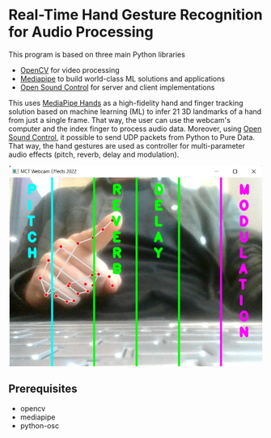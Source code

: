 # Real-Time Hand Gesture Recognition for Audio Processing

This program is based on three main Python libraries 

- [OpenCV](https://pypi.org/project/opencv-python/) for video processing 
- [Mediapipe](https://pypi.org/project/mediapipe/) to build world-class ML solutions and applications 
- [Open Sound Control](https://pypi.org/project/python-osc/) for server and client implementations 

This uses [MediaPipe Hands](https://google.github.io/mediapipe/solutions/hands) as a high-fidelity hand and finger tracking solution based on machine learning (ML) to infer 21 3D landmarks of a hand from just a single frame. That way, the user can use the webcam's computer and the index finger to process audio data. Moreover, using [Open Sound Control](https://pypi.org/project/python-osc/), it possible to send UDP packets from Python to Pure Data. That way, the hand gestures are used as controller for multi-parameter audio effects (pitch, reverb, delay and modulation).

<p align="center">
  <img src="https://raw.githubusercontent.com/joachimpoutaraud/real-time-hand-gesture-recognition-for-audio-processing/main/webcam.jpg" width="500" title="Real-Time Hand Gesture Recognition with the computer's webcam">
</p>

## Prerequisites

- opencv
- mediapipe
- python-osc





